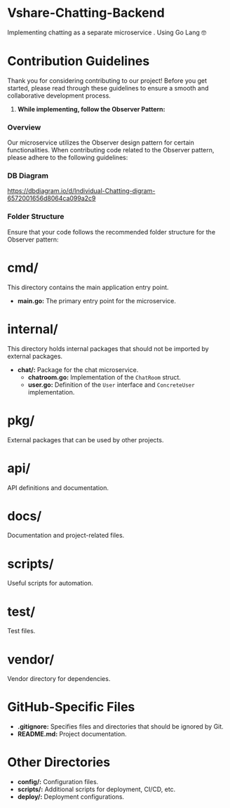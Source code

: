 # Vshare-Chatting-Backend
Implementing chatting as a separate microservice . Using Go Lang 🤓

# Contribution Guidelines

Thank you for considering contributing to our project! Before you get started, please read through these guidelines to ensure a smooth and collaborative development process.

1. **While implementing, follow the Observer Pattern:**





### Overview

Our microservice utilizes the Observer design pattern for certain functionalities. When contributing code related to the Observer pattern, please adhere to the following guidelines:

### DB Diagram
https://dbdiagram.io/d/Individual-Chatting-digram-6572001656d8064ca099a2c9

### Folder Structure

Ensure that your code follows the recommended folder structure for the Observer pattern:

# cmd/

This directory contains the main application entry point.

- **main.go:** The primary entry point for the microservice.

# internal/

This directory holds internal packages that should not be imported by external packages.

- **chat/:** Package for the chat microservice.
  - **chatroom.go:** Implementation of the `ChatRoom` struct.
  - **user.go:** Definition of the `User` interface and `ConcreteUser` implementation.

# pkg/

External packages that can be used by other projects.

# api/

API definitions and documentation.

# docs/

Documentation and project-related files.

# scripts/

Useful scripts for automation.

# test/

Test files.

# vendor/

Vendor directory for dependencies.

# GitHub-Specific Files

- **.gitignore:** Specifies files and directories that should be ignored by Git.
- **README.md:** Project documentation.



# Other Directories

- **config/:** Configuration files.
- **scripts/:** Additional scripts for deployment, CI/CD, etc.
- **deploy/:** Deployment configurations.
